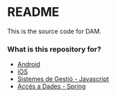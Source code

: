 # README #

This is the source code for DAM.

### What is this repository for? ###

* [Android](https://bitbucket.org/xmollv/sourcecodedam/src/b76c923beaf0b48fcee8931243c2962005518a42/AndroidProjects/?at=master)
* [iOS](https://bitbucket.org/xmollv/sourcecodedam/src/b76c923beaf0b48fcee8931243c2962005518a42/iOSProjects/?at=master)
* [Sistemes de Gestió - Javascript](https://bitbucket.org/xmollv/sourcecodedam/src/b76c923beaf0b48fcee8931243c2962005518a42/SistemasDeGestionProjects/?at=master)
* [Accés a Dades - Spring](https://bitbucket.org/xmollv/sourcecodedam/src/b76c923beaf0/SpringProjects/?at=master)